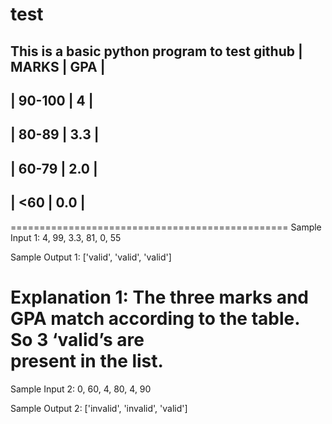 # test
This is a basic python program to test github
|  MARKS  |     GPA     |
--------------------------------
|   90-100 |        4         |
--------------------------------
|   80-89  |       3.3        |
--------------------------------
|  60-79   |       2.0        |
--------------------------------
|  <60     |         0.0       |
--------------------------------

================================================
Sample Input 1:
4, 99, 3.3, 81, 0, 55

Sample Output 1:
['valid', 'valid', 'valid']

Explanation 1:
The three marks and GPA match according to the table. So 3 ‘valid’s are  
present in the list.
================================================
Sample Input 2:
0, 60, 4, 80, 4, 90

Sample Output 2:
['invalid', 'invalid', 'valid']
